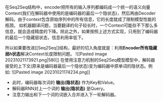 在Seq2Seq结构中，encoder把所有的输入序列都编码成一个统一的语义向量Context(我们在解码器中使用的是编码器的最后一个隐状态)，然后再由Decoder解码。由于context包含原始序列中的所有信息，它的长度就成了限制模型性能的瓶颈。
如机器翻译问题，当要翻译的句子较长时，一个Context可能存不下那么多信息，就会造成精度的下降。除此之外，如果按照上述方式实现，只用到了编码器的最后一个隐藏层状态，信息利用率低下。

所以如果要改进[[Seq2Seq]]结构，最好的切入角度就是：利用**Encoder所有隐藏层$h$状态**解决Context长度限制问题。
![[Pasted image 20231021173921.png|580]]
在使用注意力机制的Seq2Seq模型模型中，解码器接受的上下文(原来是编码器最后一个隐状态)变为编码器中原单词的隐状态。例如:
![[Pasted image 20231021174234.png]]
- 此时，编码器每次词的 **输出(隐状态)** 作为Key和Value。
- 解码器RNN对上一个词的 **输出(隐状态)** 是Query。
- 注意力输出和下一个词的词嵌入合并进入下一轮解码器。

